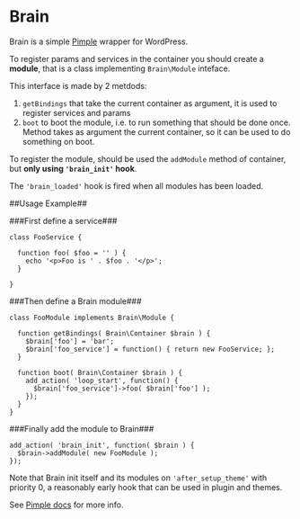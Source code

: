 Brain
=====

Brain is a simple [Pimple](http://pimple.sensiolabs.org/) wrapper for WordPress.

To register params and services in the container you should create a **module**, that is a class implementing `Brain\Module` inteface.

This interface is made by 2 metdods:

1. `getBindings` that take the current container as argument, it is used to register services and params
2. `boot` to boot the module, i.e. to run something that should be done once. Method takes as argument the current container, so it can be used to do something on boot.


To register the module, should be used the `addModule` method of container, but **only using `'brain_init'` hook**.

The `'brain_loaded'` hook is fired when all modules has been loaded.


##Usage Example##

###First define a service###

    class FooService {
    
      function foo( $foo = '' ) {
        echo '<p>Foo is ' . $foo . '</p>';
      }
      
    }

###Then define a Brain module###

    class FooModule implements Brain\Module {
	
      function getBindings( Brain\Container $brain ) {
        $brain['foo'] = 'bar';
        $brain['foo_service'] = function() { return new FooService; };
      }

      function boot( Brain\Container $brain ) {
        add_action( 'loop_start', function() {
          $brain['foo_service']->foo( $brain['foo'] );
        });
      }
    }

###Finally add the module to Brain###

    add_action( 'brain_init', function( $brain ) {
      $brain->addModule( new FooModule );
    });
    
    
Note that Brain init itself and its modules on `'after_setup_theme'` with priority 0, a reasonably early hook that can be used in plugin and themes.

See [Pimple docs](http://pimple.sensiolabs.org/) for more info.
	
